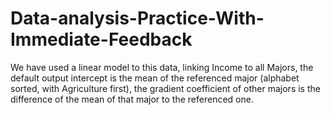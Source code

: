 # Data-analysis-Practice-With-Immediate-Feedback
We have used a linear model to this data, linking Income to all Majors, the default output intercept is the mean of the referenced major (alphabet sorted, with Agriculture first), the gradient coefficient of other majors is the difference of the mean of that major to the referenced one.
